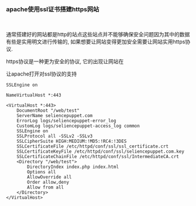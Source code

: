 
### apache使用ssl证书搭建https网站 

<br/>

通常搭建好的网站都是http的站点这些站点并不能够确保安全问题因为其中的数据有些是实用明文进行传输的, 如果想要让网站变得更加安全需要让网站实用https协议.

https协议是一种更为安全的协议, 它的出现让网站在


让apache打开对ssl协议的支持

```
SSLEngine on
```


```shell
NameVirtualHost *:443

<VirtualHost *:443>
    DocumentRoot "/web/test"
    ServerName seliencepuppet.com
    ErrorLog logs/seliencepuppet-error_log
    CustomLog logs/seliencepuppet-access_log common
    SSLEngine on
    SSLProtocol all -SSLv2 -SSLv3
    SSLCipherSuite HIGH:MEDIUM:!MD5:!RC4:!3DES
    SSLCertificateFile /etc/httpd/conf/ssl/ssl_certificate.crt
    SSLCertificateKeyFile /etc/httpd/conf/ssl/seliencepuppet.com.key
    SSLCertificateChainFile /etc/httpd/conf/ssl/IntermediateCA.crt
    <Directory "/web/test">
        DirectoryIndex index.php index.html
        Options all
        AllowOverride all
        Order allow,deny
        Allow from all
    </Directory>
</VirtualHost>
```
